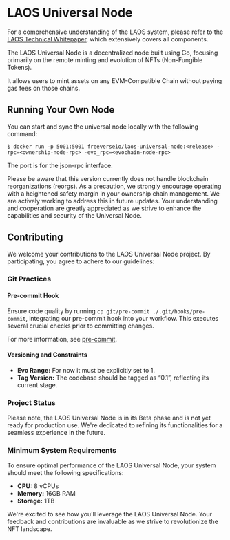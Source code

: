 # LAOS Universal Node

For a comprehensive understanding of the LAOS system, please refer to the [LAOS Technical Whitepaper](https://github.com/freeverseio/laos-whitepaper/blob/main/laos.pdf), which extensively covers all components.

The LAOS Universal Node is a decentralized node built using Go, focusing primarily on the remote minting and evolution of NFTs (Non-Fungible Tokens).

It allows users to mint assets on any EVM-Compatible Chain without paying gas fees on those chains.

## Running Your Own Node

You can start and sync the universal node locally with the following command:
```
$ docker run -p 5001:5001 freeverseio/laos-universal-node:<release> -rpc=<ownership-node-rpc> -evo_rpc=<evochain-node-rpc>
```
The port is for the json-rpc interface.

Please be aware that this version currently does not handle blockchain reorganizations (reorgs). As a precaution, we strongly encourage operating with a heightened safety margin in your ownership chain management.
We are actively working to address this in future updates. Your understanding and cooperation are greatly appreciated as we strive to enhance the capabilities and security of the Universal Node.

## Contributing

We welcome your contributions to the LAOS Universal Node project. By participating, you agree to adhere to our guidelines:

### Git Practices

#### Pre-commit Hook

Ensure code quality by running `cp git/pre-commit ./.git/hooks/pre-commit`, integrating our pre-commit hook into your workflow. This executes several crucial checks prior to committing changes.

For more information, see [pre-commit](./git/pre-commit).

#### Versioning and Constraints

- **Evo Range:** For now it must be explicitly set to 1.
- **Tag Version:** The codebase should be tagged as “0.1”, reflecting its current stage.

### Project Status

Please note, the LAOS Universal Node is in its Beta phase and is not yet ready for production use. We're dedicated to refining its functionalities for a seamless experience in the future.

### Minimum System Requirements

To ensure optimal performance of the LAOS Universal Node, your system should meet the following specifications:

- **CPU:** 8 vCPUs
- **Memory:** 16GB RAM
- **Storage:** 1TB

We're excited to see how you'll leverage the LAOS Universal Node. Your feedback and contributions are invaluable as we strive to revolutionize the NFT landscape.
